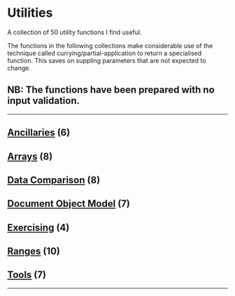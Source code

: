 # Utilities

A collection of 50 utility functions I find useful.

The functions in the following collections make considerable use of the technique called currying/partial-application to return a specialised function. This saves on suppling parameters that are not expected to change.

## NB: The functions have been prepared with no input validation.

---

## [Ancillaries](docs/ancillaries.md) (6)

## [Arrays](docs/arrays.md) (8)

## [Data Comparison](docs/data-comparison.md) (8)

## [Document Object Model](docs/dom.md) (7)

## [Exercising](docs/exercising.md) (4)

## [Ranges](docs/ranges.md) (10)

## [Tools](docs/tools.md) (7)

---
